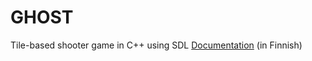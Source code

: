 # GHOST
Tile-based shooter game in C++ using SDL
[Documentation](http://student.labranet.jamk.fi/~H8346/cpp/harkkatyo/olio2harjoitustyo.html) (in Finnish)
